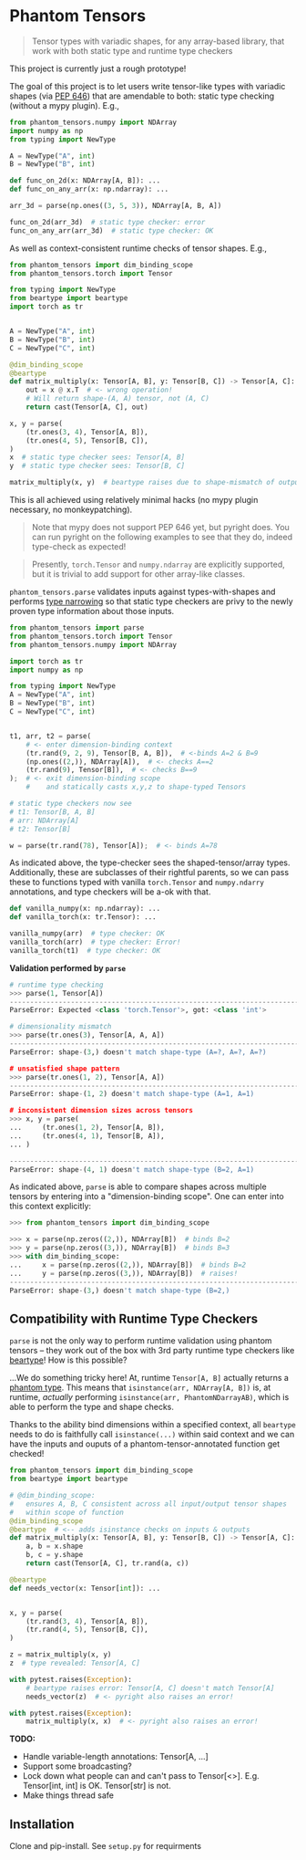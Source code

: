 # Phantom Tensors
> Tensor types with variadic shapes, for any array-based library, that work with both static type and runtime type checkers

This project is currently just a rough prototype!

The goal of this project is to let users write tensor-like types with variadic shapes (via [PEP 646](https://peps.python.org/pep-0646/)) that are amendable to both: static type checking (without a mypy plugin). E.g.,

```python
from phantom_tensors.numpy import NDArray
import numpy as np
from typing import NewType

A = NewType("A", int)
B = NewType("B", int)

def func_on_2d(x: NDArray[A, B]): ...
def func_on_any_arr(x: np.ndarray): ...

arr_3d = parse(np.ones((3, 5, 3)), NDArray[A, B, A])

func_on_2d(arr_3d)  # static type checker: error
func_on_any_arr(arr_3d)  # static type checker: OK
```

As well as context-consistent runtime checks of tensor shapes. E.g.,

```python
from phantom_tensors import dim_binding_scope
from phantom_tensors.torch import Tensor

from typing import NewType
from beartype import beartype
import torch as tr


A = NewType("A", int)
B = NewType("B", int)
C = NewType("C", int)

@dim_binding_scope
@beartype
def matrix_multiply(x: Tensor[A, B], y: Tensor[B, C]) -> Tensor[A, C]:
    out = x @ x.T  # <- wrong operation!
    # Will return shape-(A, A) tensor, not (A, C)
    return cast(Tensor[A, C], out)

x, y = parse(
    (tr.ones(3, 4), Tensor[A, B]),
    (tr.ones(4, 5), Tensor[B, C]),
)
x  # static type checker sees: Tensor[A, B]
y  # static type checker sees: Tensor[B, C]

matrix_multiply(x, y)  # beartype raises due to shape-mismatch of output!
```

This is all achieved using relatively minimal hacks (no mypy plugin necessary, no monkeypatching). 

> Note that mypy does not support PEP 646 yet, but pyright does. You can run pyright on the following examples to see that they do, indeed type-check as expected! 

> Presently, `torch.Tensor` and `numpy.ndarray` are explicitly supported, but it is trivial to add support for other array-like classes.


`phantom_tensors.parse` validates inputs against types-with-shapes and performs [type narrowing](https://mypy.readthedocs.io/en/latest/type_narrowing.html) so that static type checkers are privy to the newly proven type information about those inputs.


```python
from phantom_tensors import parse
from phantom_tensors.torch import Tensor
from phantom_tensors.numpy import NDArray

import torch as tr
import numpy as np

from typing import NewType
A = NewType("A", int)
B = NewType("B", int)
C = NewType("C", int)


t1, arr, t2 = parse(
    # <- enter dimension-binding context
    (tr.rand(9, 2, 9), Tensor[B, A, B]),  # <-binds A=2 & B=9
    (np.ones((2,)), NDArray[A]),  # <- checks A==2
    (tr.rand(9), Tensor[B]),  # <- checks B==9
);  # <- exit dimension-binding scope 
    #    and statically casts x,y,z to shape-typed Tensors

# static type checkers now see
# t1: Tensor[B, A, B] 
# arr: NDArray[A]
# t2: Tensor[B]

w = parse(tr.rand(78), Tensor[A]);  # <- binds A=78
```

As indicated above, the type-checker sees the shaped-tensor/array types. Additionally, these are subclasses of their rightful parents, so we can pass these to functions typed with vanilla `torch.Tensor` and `numpy.ndarry` annotations, and type checkers will be a-ok with that.

```python
def vanilla_numpy(x: np.ndarray): ...
def vanilla_torch(x: tr.Tensor): ...

vanilla_numpy(arr)  # type checker: OK
vanilla_torch(arr)  # type checker: Error! 
vanilla_torch(t1)  # type checker: OK 
```

**Validation performed by `parse`**

```python
# runtime type checking
>>> parse(1, Tensor[A])
---------------------------------------------------------------------------
ParseError: Expected <class 'torch.Tensor'>, got: <class 'int'>

# dimensionality mismatch
>>> parse(tr.ones(3), Tensor[A, A, A])
---------------------------------------------------------------------------
ParseError: shape-(3,) doesn't match shape-type (A=?, A=?, A=?)

# unsatisfied shape pattern
>>> parse(tr.ones(1, 2), Tensor[A, A])
---------------------------------------------------------------------------
ParseError: shape-(1, 2) doesn't match shape-type (A=1, A=1)

# inconsistent dimension sizes across tensors
>>> x, y = parse(
...     (tr.ones(1, 2), Tensor[A, B]),
...     (tr.ones(4, 1), Tensor[B, A]),
... )

---------------------------------------------------------------------------
ParseError: shape-(4, 1) doesn't match shape-type (B=2, A=1)
```

As indicated above, `parse` is able to compare shapes across multiple tensors by entering into a "dimension-binding scope".
One can enter into this context explicitly:

```python
>>> from phantom_tensors import dim_binding_scope

>>> x = parse(np.zeros((2,)), NDArray[B])  # binds B=2
>>> y = parse(np.zeros((3,)), NDArray[B])  # binds B=3
>>> with dim_binding_scope:
...     x = parse(np.zeros((2,)), NDArray[B])  # binds B=2
...     y = parse(np.zeros((3,)), NDArray[B])  # raises!
---------------------------------------------------------------------------
ParseError: shape-(3,) doesn't match shape-type (B=2,)
```

## Compatibility with Runtime Type Checkers

`parse` is not the only way to perform runtime validation using phantom tensors – they work out of the box with 3rd party runtime type checkers like [beartype](https://github.com/beartype/beartype)! How is this possible?

...We do something tricky here! At, runtime `Tensor[A, B]` actually returns a [phantom type](https://github.com/antonagestam/phantom-types). This means that `isinstance(arr, NDArray[A, B])` is, at runtime, *actually* performing `isinstance(arr, PhantomNDarrayAB)`, which is able to perform the type and shape checks.

Thanks to the ability bind dimensions within a specified context, all `beartype` needs to do is faithfully call `isinstance(...)` within said context and we can have the inputs and ouputs of a phantom-tensor-annotated function get checked!

```python
from phantom_tensors import dim_binding_scope
from beartype import beartype

# @dim_binding_scope:
#   ensures A, B, C consistent across all input/output tensor shapes
#   within scope of function
@dim_binding_scope 
@beartype  # <-- adds isinstance checks on inputs & outputs
def matrix_multiply(x: Tensor[A, B], y: Tensor[B, C]) -> Tensor[A, C]:
    a, b = x.shape
    b, c = y.shape
    return cast(Tensor[A, C], tr.rand(a, c))

@beartype
def needs_vector(x: Tensor[int]): ...


x, y = parse(
    (tr.rand(3, 4), Tensor[A, B]),
    (tr.rand(4, 5), Tensor[B, C]),
)

z = matrix_multiply(x, y)
z  # type revealed: Tensor[A, C]

with pytest.raises(Exception):
    # beartype raises error: Tensor[A, C] doesn't match Tensor[A]
    needs_vector(z)  # <- pyright also raises an error!

with pytest.raises(Exception):
    matrix_multiply(x, x)  # <- pyright also raises an error!
```


**TODO:**
- Handle variable-length annotations: Tensor[A, ...]
- Support some broadcasting?
- Lock down what people can and can't pass to Tensor[<>]. E.g. Tensor[int, int] is OK. Tensor[str] is not.
- Make things thread safe


## Installation

Clone and pip-install. See `setup.py` for requirments